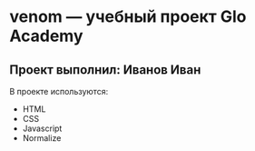 # venom — учебный проект Glo Academy 
## Проект выполнил: Иванов Иван

В проекте используются: 
- HTML 
- CSS 
- Javascript 
- Normalize
